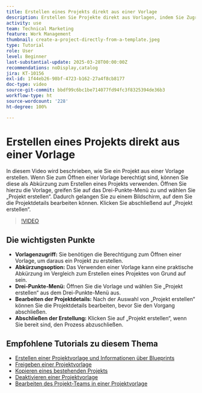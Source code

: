 ```yaml
---
title: Erstellen eines Projekts direkt aus einer Vorlage
description: Erstellen Sie Projekte direkt aus Vorlagen, indem Sie Zugriffsrechte sicherstellen, das Drei-Punkte-Menü zum Auswählen von „Projekt erstellen“ verwenden, die Projektdetails nach Bedarf bearbeiten und den Prozess für eine effiziente Setup-Alternative abschließen.
activity: use
team: Technical Marketing
feature: Work Management
thumbnail: create-a-project-directly-from-a-template.jpeg
type: Tutorial
role: User
level: Beginner
last-substantial-update: 2025-03-28T00:00:00Z
recommendations: noDisplay,catalog
jira: KT-10156
exl-id: 1f44eb26-98bf-4723-b162-27a4f8cb8177
doc-type: video
source-git-commit: bbdf99c6bc1be714077fd94fc3f8325394de36b3
workflow-type: ht
source-wordcount: '228'
ht-degree: 100%

---
```


# Erstellen eines Projekts direkt aus einer Vorlage

In diesem Video wird beschrieben, wie Sie ein Projekt aus einer Vorlage erstellen. Wenn Sie zum Öffnen einer Vorlage berechtigt sind, können Sie diese als Abkürzung zum Erstellen eines Projekts verwenden. Öffnen Sie hierzu die Vorlage, greifen Sie auf das Drei-Punkte-Menü zu und wählen Sie „Projekt erstellen“. Dadurch gelangen Sie zu einem Bildschirm, auf dem Sie die Projektdetails bearbeiten können. Klicken Sie abschließend auf „Projekt erstellen“. 

>[!VIDEO](https://video.tv.adobe.com/v/3456013/?quality=12&learn=on&enablevpops=1)

## Die wichtigsten Punkte

* **Vorlagenzugriff:** Sie benötigen die Berechtigung zum Öffnen einer Vorlage, um daraus ein Projekt zu erstellen. 
* **Abkürzungsoption:** Das Verwenden einer Vorlage kann eine praktische Abkürzung im Vergleich zum Erstellen eines Projektes von Grund auf sein. 
* **Drei-Punkte-Menü:** Öffnen Sie die Vorlage und wählen Sie „Projekt erstellen“ aus dem Drei-Punkte-Menü aus. 
* **Bearbeiten der Projektdetails:** Nach der Auswahl von „Projekt erstellen“ können Sie die Projektdetails bearbeiten, bevor Sie den Vorgang abschließen. 
* **Abschließen der Erstellung:** Klicken Sie auf „Projekt erstellen“, wenn Sie bereit sind, den Prozess abzuschließen. 


## Empfohlene Tutorials zu diesem Thema

* [Erstellen einer Projektvorlage und Informationen über Blueprints](/help/manage-work/create-and-manage-project-templates/create-a-project-template.md)
* [Freigeben einer Projektvorlage](/help/manage-work/create-and-manage-project-templates/share-a-project-template.md)
* [Kopieren eines bestehenden Projekts](/help/manage-work/manage-projects/copy-an-existing-project.md)
* [Deaktivieren einer Projektvorlage](/help/manage-work/create-and-manage-project-templates/deactivate-a-project-template.md)
* [Bearbeiten des Projekt-Teams in einer Projektvorlage](/help/manage-work/create-and-manage-project-templates/edit-the-project-team-in-a-project-template.md)
